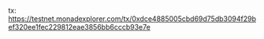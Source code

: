 tx: https://testnet.monadexplorer.com/tx/0xdce4885005cbd69d75db3094f29bef320ee1fec229812eae3856bb6cccb93e7e

